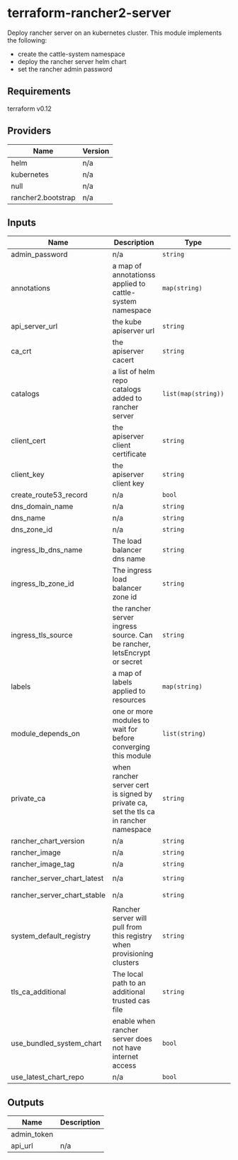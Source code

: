 # terraform-rancher2-server
Deploy rancher server on an kubernetes cluster. This module implements the following:

* create the cattle-system namespace
* deploy the rancher server helm chart
* set the rancher admin password

## Requirements

terraform v0.12

## Providers

| Name | Version |
|------|---------|
| helm | n/a |
| kubernetes | n/a |
| null | n/a |
| rancher2.bootstrap | n/a |

## Inputs

| Name | Description | Type | Default | Required |
|------|-------------|------|---------|:--------:|
| admin\_password | n/a | `string` | `"welcome1"` | no |
| annotations | a map of annotationss applied to cattle-system namespace | `map(string)` | `{}` | no |
| api\_server\_url | the kube apiserver url | `string` | n/a | yes |
| ca\_crt | the apiserver cacert | `string` | n/a | yes |
| catalogs | a list of helm repo catalogs added to rancher server | `list(map(string))` | `[]` | no |
| client\_cert | the apiserver client certificate | `string` | n/a | yes |
| client\_key | the apiserver client key | `string` | n/a | yes |
| create\_route53\_record | n/a | `bool` | n/a | yes |
| dns\_domain\_name | n/a | `string` | n/a | yes |
| dns\_name | n/a | `string` | n/a | yes |
| dns\_zone\_id | n/a | `string` | n/a | yes |
| ingress\_lb\_dns\_name | The load balancer dns name | `string` | n/a | yes |
| ingress\_lb\_zone\_id | The ingress load balancer zone id | `string` | n/a | yes |
| ingress\_tls\_source | the rancher server ingress source. Can be rancher, letsEncrypt or secret | `string` | `"rancher"` | no |
| labels | a map of labels applied to resources | `map(string)` | `{}` | no |
| module\_depends\_on | one or more modules to wait for before converging this module | `list(string)` | `[]` | no |
| private\_ca | when rancher server cert is signed by private ca, set the tls ca in rancher namespace | `string` | `"false"` | no |
| rancher\_chart\_version | n/a | `string` | `"v2.3.6"` | no |
| rancher\_image | n/a | `string` | `"rancher/rancher"` | no |
| rancher\_image\_tag | n/a | `string` | `"v2.3.6"` | no |
| rancher\_server\_chart\_latest | n/a | `string` | `"https://releases.rancher.com/server-charts/latest"` | no |
| rancher\_server\_chart\_stable | n/a | `string` | `"https://releases.rancher.com/server-charts/stable"` | no |
| system\_default\_registry | Rancher server will pull from this registry when provisioning clusters | `string` | `null` | no |
| tls\_ca\_additional | The local path to an additional trusted cas file | `string` | `""` | no |
| use\_bundled\_system\_chart | enable when rancher server does not have internet access | `bool` | `false` | no |
| use\_latest\_chart\_repo | n/a | `bool` | `false` | no |

## Outputs

| Name | Description |
|------|-------------|
| admin\_token | |
| api\_url | n/a |
